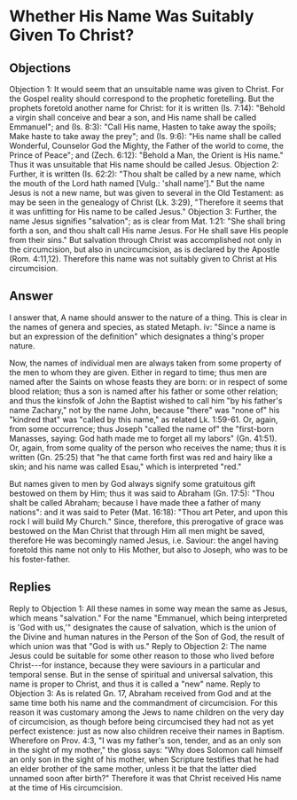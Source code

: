 # Whether His Name Was Suitably Given To Christ?
## Objections
Objection 1: It would seem that an unsuitable name was given to Christ. For the Gospel reality should correspond to the prophetic foretelling. But the prophets foretold another name for Christ: for it is written (Is. 7:14): "Behold a virgin shall conceive and bear a son, and His name shall be called Emmanuel"; and (Is. 8:3): "Call His name, Hasten to take away the spoils; Make haste to take away the prey"; and (Is. 9:6): "His name shall be called Wonderful, Counselor God the Mighty, the Father of the world to come, the Prince of Peace"; and (Zech. 6:12): "Behold a Man, the Orient is His name." Thus it was unsuitable that His name should be called Jesus.
Objection 2: Further, it is written (Is. 62:2): "Thou shalt be called by a new name, which the mouth of the Lord hath named [Vulg.: 'shall name']." But the name Jesus is not a new name, but was given to several in the Old Testament: as may be seen in the genealogy of Christ (Lk. 3:29), "Therefore it seems that it was unfitting for His name to be called Jesus."
Objection 3: Further, the name Jesus signifies "salvation"; as is clear from Mat. 1:21: "She shall bring forth a son, and thou shalt call His name Jesus. For He shall save His people from their sins." But salvation through Christ was accomplished not only in the circumcision, but also in uncircumcision, as is declared by the Apostle (Rom. 4:11,12). Therefore this name was not suitably given to Christ at His circumcision.
## Answer

I answer that, A name should answer to the nature of a thing. This is clear in the names of genera and species, as stated Metaph. iv: "Since a name is but an expression of the definition" which designates a thing's proper nature.

Now, the names of individual men are always taken from some property of the men to whom they are given. Either in regard to time; thus men are named after the Saints on whose feasts they are born: or in respect of some blood relation; thus a son is named after his father or some other relation; and thus the kinsfolk of John the Baptist wished to call him "by his father's name Zachary," not by the name John, because "there" was "none of" his "kindred that" was "called by this name," as related Lk. 1:59-61. Or, again, from some occurrence; thus Joseph "called the name of" the "first-born Manasses, saying: God hath made me to forget all my labors" (Gn. 41:51). Or, again, from some quality of the person who receives the name; thus it is written (Gn. 25:25) that "he that came forth first was red and hairy like a skin; and his name was called Esau," which is interpreted "red."

But names given to men by God always signify some gratuitous gift bestowed on them by Him; thus it was said to Abraham (Gn. 17:5): "Thou shalt be called Abraham; because I have made thee a father of many nations": and it was said to Peter (Mat. 16:18): "Thou art Peter, and upon this rock I will build My Church." Since, therefore, this prerogative of grace was bestowed on the Man Christ that through Him all men might be saved, therefore He was becomingly named Jesus, i.e. Saviour: the angel having foretold this name not only to His Mother, but also to Joseph, who was to be his foster-father.
## Replies
Reply to Objection 1: All these names in some way mean the same as Jesus, which means "salvation." For the name "Emmanuel, which being interpreted is 'God with us,'" designates the cause of salvation, which is the union of the Divine and human natures in the Person of the Son of God, the result of which union was that "God is with us."
Reply to Objection 2: The name Jesus could be suitable for some other reason to those who lived before Christ---for instance, because they were saviours in a particular and temporal sense. But in the sense of spiritual and universal salvation, this name is proper to Christ, and thus it is called a "new" name.
Reply to Objection 3: As is related Gn. 17, Abraham received from God and at the same time both his name and the commandment of circumcision. For this reason it was customary among the Jews to name children on the very day of circumcision, as though before being circumcised they had not as yet perfect existence: just as now also children receive their names in Baptism. Wherefore on Prov. 4:3, "I was my father's son, tender, and as an only son in the sight of my mother," the gloss says: "Why does Solomon call himself an only son in the sight of his mother, when Scripture testifies that he had an elder brother of the same mother, unless it be that the latter died unnamed soon after birth?" Therefore it was that Christ received His name at the time of His circumcision.